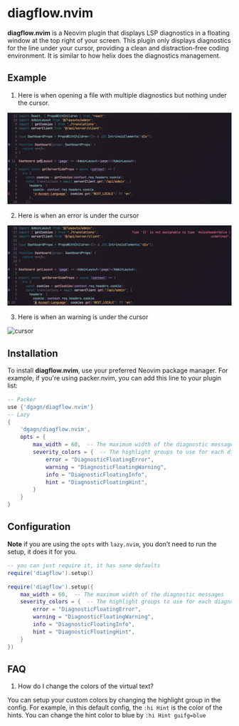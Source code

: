 # diagflow.nvim

**diagflow.nvim** is a Neovim plugin that displays LSP diagnostics in a floating window at the top right of your screen. This plugin only displays diagnostics for the line under your cursor, providing a clean and distraction-free coding environment.
It is similar to how helix does the diagnostics management.

## Example

1. Here is when opening a file with multiple diagnostics but nothing under the cursor.

![nothing](./images/nothing.png)

2. Here is when an error is under the cursor

![cursor](./images/error.png)

3. Here is when an warning is under the cursor

![cursor](./images/warning.png)

## Installation

To install **diagflow.nvim**, use your preferred Neovim package manager.
For example, if you're using packer.nvim, you can add this line to your plugin list:

```lua
-- Packer
use {'dgagn/diagflow.nvim'}
-- Lazy
{
    'dgagn/diagflow.nvim',
    opts = {
        max_width = 60,  -- The maximum width of the diagnostic messages
        severity_colors = {  -- The highlight groups to use for each diagnostic severity level
            error = "DiagnosticFloatingError",
            warning = "DiagnosticFloatingWarning",
            info = "DiagnosticFloatingInfo",
            hint = "DiagnosticFloatingHint",
        }
    }
}
```

## Configuration

**Note** if you are using the `opts` with `lazy.nvim`, you don't need to run the setup, it does it for you.

```lua
-- you can just require it, it has sane defaults
require('diagflow').setup()
```

```lua
require('diagflow').setup({
    max_width = 60,  -- The maximum width of the diagnostic messages
    severity_colors = {  -- The highlight groups to use for each diagnostic severity level
        error = "DiagnosticFloatingError",
        warning = "DiagnosticFloatingWarning",
        info = "DiagnosticFloatingInfo",
        hint = "DiagnosticFloatingHint",
    }
})
```

## FAQ

1. How do I change the colors of the virtual text?

You can setup your custom colors by changing the highlight group in the config. For example, in this
default config, the `:hi Hint` is the color of the hints. You can change the hint color to blue by 
`:hi Hint guifg=blue`

